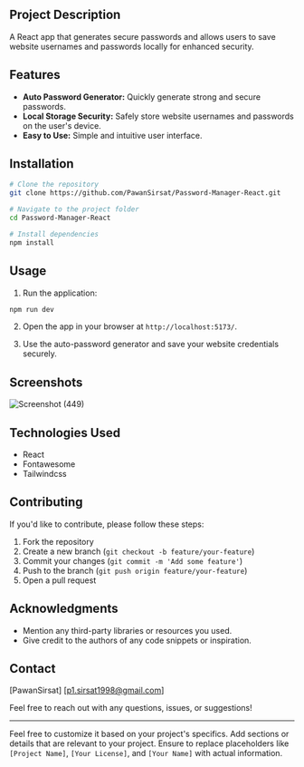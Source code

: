 ## Project Description

A React app that generates secure passwords and allows users to save website usernames and passwords locally for enhanced security.

## Features

- **Auto Password Generator:** Quickly generate strong and secure passwords.
- **Local Storage Security:** Safely store website usernames and passwords on the user's device.
- **Easy to Use:** Simple and intuitive user interface.

## Installation

```bash
# Clone the repository
git clone https://github.com/PawanSirsat/Password-Manager-React.git

# Navigate to the project folder
cd Password-Manager-React

# Install dependencies
npm install
```

## Usage

1. Run the application:

```bash
npm run dev
```

2. Open the app in your browser at `http://localhost:5173/`.

3. Use the auto-password generator and save your website credentials securely.

## Screenshots

![Screenshot (449)](https://github.com/PawanSirsat/Password-Manager-React/assets/48860105/fe4ec9fd-21d8-4f28-89d1-ef81bcf1f350)


## Technologies Used

- React
- Fontawesome
- Tailwindcss

## Contributing

If you'd like to contribute, please follow these steps:

1. Fork the repository
2. Create a new branch (`git checkout -b feature/your-feature`)
3. Commit your changes (`git commit -m 'Add some feature'`)
4. Push to the branch (`git push origin feature/your-feature`)
5. Open a pull request

## Acknowledgments

- Mention any third-party libraries or resources you used.
- Give credit to the authors of any code snippets or inspiration.

## Contact

[PawanSirsat]
[p1.sirsat1998@gmail.com]

Feel free to reach out with any questions, issues, or suggestions!

---

Feel free to customize it based on your project's specifics. Add sections or details that are relevant to your project. Ensure to replace placeholders like `[Project Name]`, `[Your License]`, and `[Your Name]` with actual information.
